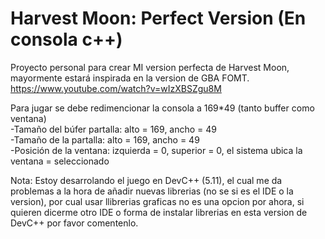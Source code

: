 # Harvest Moon: Perfect Version (En consola c++)
Proyecto personal para crear MI version perfecta de Harvest Moon, mayormente estará inspirada en la version de GBA FOMT.
https://www.youtube.com/watch?v=wIzXBSZgu8M

Para jugar se debe redimencionar la consola a 169*49 (tanto buffer como ventana)                                                           
-Tamaño del búfer partalla: alto = 169, ancho = 49                                                                                         
-Tamaño de la partalla: alto = 169, ancho = 49                                                                                             
-Posición de la ventana: izquierda = 0, superior = 0, el sistema ubica la ventana = seleccionado

Nota: Estoy desarrolando el juego en DevC++ (5.11), el cual me da problemas a la hora de añadir nuevas librerias (no se si es el IDE o la version), por cual usar llibrerias graficas no es una opcion por ahora, si quieren dicerme otro IDE o forma de instalar librerias en esta version de DevC++ por favor comentenlo.
